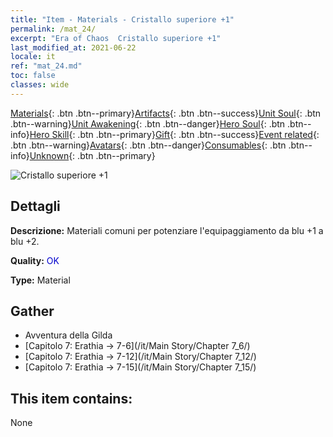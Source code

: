 ```yaml
---
title: "Item - Materials - Cristallo superiore +1"
permalink: /mat_24/
excerpt: "Era of Chaos  Cristallo superiore +1"
last_modified_at: 2021-06-22
locale: it
ref: "mat_24.md"
toc: false
classes: wide
---
```

 [Materials](/ItemsIT/){: .btn .btn--primary}[Artifacts](/ItemsIT/Artifacts/){: .btn .btn--success}[Unit Soul](/ItemsIT/UnitSoul/){: .btn .btn--warning}[Unit Awakening](/ItemsIT/UnitAwakening/){: .btn .btn--danger}[Hero Soul](/ItemsIT/HeroSoul/){: .btn .btn--info}[Hero Skill](/ItemsIT/HeroSkill/){: .btn .btn--primary}[Gift](/ItemsIT/Gift/){: .btn .btn--success}[Event related](/ItemsIT/Events/){: .btn .btn--warning}[Avatars](/ItemsIT/Avatars/){: .btn .btn--danger}[Consumables](/ItemsIT/Consumables/){: .btn .btn--info}[Unknown](/ItemsIT/Unknown/){: .btn .btn--primary}

 ![Cristallo superiore +1](/images/t/i_cailiao_shuijing1.png)

## Dettagli
 **Descrizione:** Materiali comuni per potenziare l'equipaggiamento da blu +1 a blu +2.

 **Quality:** <span style="color: #0000CD">OK</span>

 **Type:** Material

## Gather

*    Avventura della Gilda 
*    [Capitolo 7: Erathia -> 7-6](/it/Main Story/Chapter 7_6/) 
*    [Capitolo 7: Erathia -> 7-12](/it/Main Story/Chapter 7_12/) 
*    [Capitolo 7: Erathia -> 7-15](/it/Main Story/Chapter 7_15/) 

## This item contains:

  None

